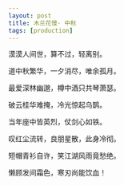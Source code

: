 ```yaml
---
layout: post
title: 木兰花慢· 中秋  
tags: [production]
---
```

漠漠人间世，算不过，轻离别。

道中秋繁华，一夕消尽，唯余孤月。

最爱深林幽邈，樽中酒只共琴萧瑟。

破云桂华难掩，冷光惊起乌鹊。


当年座中皆英烈，仗剑心如铁。

叹红尘流转，良朋星散，此身冷彻。

短帽青衫自许，笑江湖风雨竟愁绝。

懒顾发间霜色，寒刃尚能饮血！
